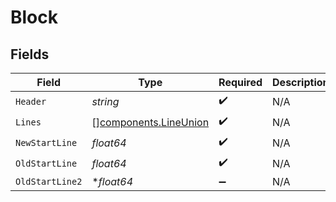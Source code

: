 # Block


## Fields

| Field                                                          | Type                                                           | Required                                                       | Description                                                    |
| -------------------------------------------------------------- | -------------------------------------------------------------- | -------------------------------------------------------------- | -------------------------------------------------------------- |
| `Header`                                                       | *string*                                                       | :heavy_check_mark:                                             | N/A                                                            |
| `Lines`                                                        | [][components.LineUnion](../../models/components/lineunion.md) | :heavy_check_mark:                                             | N/A                                                            |
| `NewStartLine`                                                 | *float64*                                                      | :heavy_check_mark:                                             | N/A                                                            |
| `OldStartLine`                                                 | *float64*                                                      | :heavy_check_mark:                                             | N/A                                                            |
| `OldStartLine2`                                                | **float64*                                                     | :heavy_minus_sign:                                             | N/A                                                            |